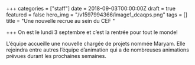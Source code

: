 +++
categories = ["staff"]
date = 2018-09-03T00:00:00Z
draft = true
featured = false
hero_img = "/v1597994366/image1_dcaqps.png"
tags = []
title = "Une nouvelle recrue au sein du CEF "

+++
On est le lundi 3 septembre et c’est la rentrée pour tout le monde!

L’équipe accueille une nouvelle chargée de projets nommée Maryam. Elle rejoindra entre autres l’équipe d’animation qui a de nombreuses animations prévues durant les prochaines semaines.